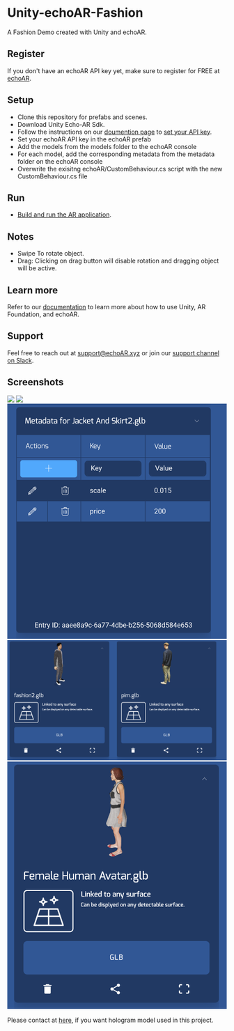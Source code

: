 # Unity-echoAR-Fashion
A Fashion Demo created with Unity and echoAR.

## Register
If you don't have an echoAR API key yet, make sure to register for FREE at [echoAR](https://console.echoar.xyz/#/auth/register).

## Setup
* Clone this repository for prefabs and scenes.
* Download Unity Echo-AR Sdk.
* Follow the instructions on our [doumention page](https://docs.echoar.xyz/unity/adding-ar-capabilities) to [set your API key](https://docs.echoar.xyz/unity/adding-ar-capabilities#3-set-you-api-key).
* Set your echoAR API key in the echoAR prefab
* Add the models from the models folder to the echoAR console
* For each model, add the corresponding metadata from the metadata folder on the echoAR console
* Overwrite the exisitng echoAR/CustomBehaviour.cs script with the new CustomBehaviour.cs file

## Run
* [Build and run the AR application](https://docs.echoar.xyz/unity/adding-ar-capabilities#4-build-and-run-the-ar-application).

## Notes
* Swipe To rotate object.
* Drag: Clicking on drag button will disable rotation and dragging object will be active.

## Learn more
Refer to our [documentation](https://docs.echoar.xyz/unity/) to learn more about how to use Unity, AR Foundation, and echoAR.

## Support
Feel free to reach out at [support@echoAR.xyz](mailto:support@echoAR.xyz) or join our [support channel on Slack](https://join.slack.com/t/echoar/shared_invite/enQtNTg4NjI5NjM3OTc1LWU1M2M2MTNlNTM3NGY1YTUxYmY3ZDNjNTc3YjA5M2QyNGZiOTgzMjVmZWZmZmFjNGJjYTcxZjhhNzk3YjNhNjE). 

## Screenshots
<img src="/ScreenShots/ARScreenShots/ScreenShot1.PNG">
<img src="/ScreenShots/Console-Metadata/ScreenShot5.PNG">
<img src="/ScreenShots/Console-Metadata/ConsoleMD2.png">
<img src="/ScreenShots/Console-Models/ConsoleModel1.png">
<img src="/ScreenShots/Console-Models/ConsoleModel2.png">


Please contact at [here](mn2643@nyu.edu), if you want hologram model used in this project.

